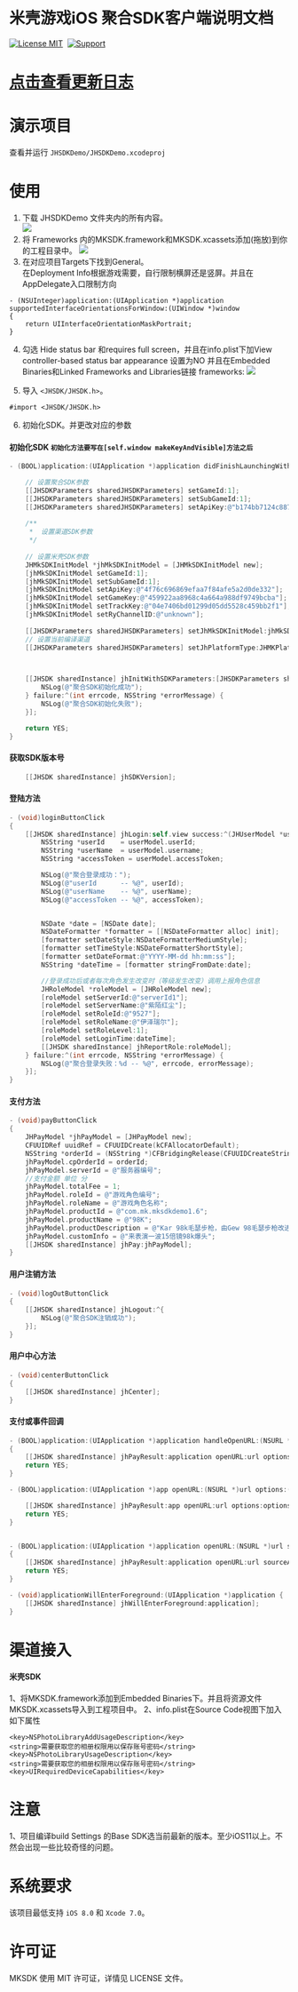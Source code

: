 # 米壳游戏iOS 聚合SDK客户端说明文档
[![License MIT](https://img.shields.io/badge/license-MIT-green.svg?style=flat)](https://raw.githubusercontent.com/mikegame/iOS-JHSDKDemo/master/LICENSE)&nbsp;
[![Support](https://img.shields.io/badge/support-iOS%208%2B%20-blue.svg?style=flat)](https://www.apple.com/nl/ios/)&nbsp;


[点击查看更新日志](https://github.com/mikegame/iOS-JHSDKDemo/blob/master/JHSDKVerisonReadMe.txt "Title")
==============

演示项目
==============
查看并运行 `JHSDKDemo/JHSDKDemo.xcodeproj`


使用
==============


1. 下载 JHSDKDemo 文件夹内的所有内容。<br/>
<img src="https://github.com/mikegame/iOS-JHSDKDemo/blob/master/Snapshots/FrameworkPath.png"><br/>
2. 将 Frameworks 内的MKSDK.framework和MKSDK.xcassets添加(拖放)到你的工程目录中。
<img src="https://github.com/mikegame/iOS-JHSDKDemo/blob/master/Snapshots/Framework.png"><br/>
3. 在对应项目Targets下找到General。<br/>
在Deployment Info根据游戏需要，自行限制横屏还是竖屏。并且在AppDelegate入口限制方向<br/>
```
- (NSUInteger)application:(UIApplication *)application supportedInterfaceOrientationsForWindow:(UIWindow *)window
{
    return UIInterfaceOrientationMaskPortrait;
}
```
4. 勾选 Hide status bar 和requires full screen，并且在info.plist下加View controller-based status bar appearance 设置为NO
并且在Embedded Binaries和Linked Frameworks and Libraries链接 frameworks:
<img src="https://github.com/mikegame/iOS-JHSDKDemo/blob/master/Snapshots/FrameworkLink.png"><br/>

5. 导入 `<JHSDK/JHSDK.h>`。
```
#import <JHSDK/JHSDK.h>
```
6. 初始化SDK。并更改对应的参数

#### 初始化SDK `初始化方法要写在[self.window makeKeyAndVisible]方法之后`

```objective-c
- (BOOL)application:(UIApplication *)application didFinishLaunchingWithOptions:(NSDictionary *)launchOptions {

    // 设置聚合SDK参数
    [[JHSDKParameters sharedJHSDKParameters] setGameId:1];
    [[JHSDKParameters sharedJHSDKParameters] setSubGameId:1];
    [[JHSDKParameters sharedJHSDKParameters] setApiKey:@"b174bb7124c887547d384bbe11aaaa01"];
    
    /**
     *  设置渠道SDK参数
     */
     
    // 设置米壳SDK参数
    JHMkSDKInitModel *jhMkSDKInitModel = [JHMkSDKInitModel new];
    [jhMkSDKInitModel setGameId:1];
    [jhMkSDKInitModel setSubGameId:1];
    [jhMkSDKInitModel setApiKey:@"4f76c696869efaa7f84afe5a2d0de332"];
    [jhMkSDKInitModel setGameKey:@"459922aa8968c4a664a988df9749bcba"];
    [jhMkSDKInitModel setTrackKey:@"04e7406bd01299d05dd5528c459bb2f1"];
    [jhMkSDKInitModel setRyChannelID:@"unknown"];
    
    [[JHSDKParameters sharedJHSDKParameters] setJhMkSDKInitModel:jhMkSDKInitModel];
    // 设置当前编译渠道
    [[JHSDKParameters sharedJHSDKParameters] setJhPlatformType:JHMKPlatform];



    [[JHSDK sharedInstance] jhInitWithSDKParameters:[JHSDKParameters sharedJHSDKParameters] success:^{
        NSLog(@"聚合SDK初始化成功");
    } failure:^(int errcode, NSString *errorMessage) {
        NSLog(@"聚合SDK初始化失败");
    }];

    return YES;
}
```

#### 获取SDK版本号

```objective-c
    [[JHSDK sharedInstance] jhSDKVersion];
```

#### 登陆方法

```objective-c
- (void)loginButtonClick
{
    [[JHSDK sharedInstance] jhLogin:self.view success:^(JHUserModel *userModel) {
        NSString *userId    = userModel.userId;
        NSString *userName  = userModel.username;
        NSString *accessToken = userModel.accessToken;

        NSLog(@"聚合登录成功：");
        NSLog(@"userId      -- %@", userId);
        NSLog(@"userName    -- %@", userName);
        NSLog(@"accessToken -- %@", accessToken);


        NSDate *date = [NSDate date];
        NSDateFormatter *formatter = [[NSDateFormatter alloc] init];
        [formatter setDateStyle:NSDateFormatterMediumStyle];
        [formatter setTimeStyle:NSDateFormatterShortStyle];
        [formatter setDateFormat:@"YYYY-MM-dd hh:mm:ss"];
        NSString *dateTime = [formatter stringFromDate:date];

        //登录成功后或者每次角色发生改变时（等级发生改变）调用上报角色信息
        JHRoleModel *roleModel = [JHRoleModel new];
        [roleModel setServerId:@"serverId1"];
        [roleModel setServerName:@"紫陌红尘"];
        [roleModel setRoleId:@"9527"];
        [roleModel setRoleName:@"伊泽瑞尔"];
        [roleModel setRoleLevel:1];
        [roleModel setLoginTime:dateTime];
        [[JHSDK sharedInstance] jhReportRole:roleModel];
    } failure:^(int errcode, NSString *errorMessage) {
        NSLog(@"聚合登录失败：%d -- %@", errcode, errorMessage);
    }];
}
```

#### 支付方法

```objective-c
- (void)payButtonClick
{
    JHPayModel *jhPayModel = [JHPayModel new];
    CFUUIDRef uuidRef = CFUUIDCreate(kCFAllocatorDefault);
    NSString *orderId = (NSString *)CFBridgingRelease(CFUUIDCreateString(kCFAllocatorDefault, uuidRef));
    jhPayModel.cpOrderId = orderId;
    jhPayModel.serverId = @"服务器编号";
    //支付金额 单位 分
    jhPayModel.totalFee = 1;
    jhPayModel.roleId = @"游戏角色编号";
    jhPayModel.roleName = @"游戏角色名称";
    jhPayModel.productId = @"com.mk.mksdkdemo1.6";
    jhPayModel.productName = @"98K";
    jhPayModel.productDescription = @"Kar 98k毛瑟步枪，由Gew 98毛瑟步枪改进而来";
    jhPayModel.customInfo = @"来表演一波15倍镜98k爆头";
    [[JHSDK sharedInstance] jhPay:jhPayModel];
}
```



#### 用户注销方法

```objective-c
- (void)logOutButtonClick
{
    [[JHSDK sharedInstance] jhLogout:^{
        NSLog(@"聚合SDK注销成功");
    }];
}
```


#### 用户中心方法
```objective-c
- (void)centerButtonClick
{
    [[JHSDK sharedInstance] jhCenter];
}
```

#### 支付或事件回调
```objective-c
- (BOOL)application:(UIApplication *)application handleOpenURL:(NSURL *)url
{
    [[JHSDK sharedInstance] jhPayResult:application openURL:url options:nil];
    return YES;
}

- (BOOL)application:(UIApplication *)app openURL:(NSURL *)url options:(NSDictionary<NSString*, id> *)options{

    [[JHSDK sharedInstance] jhPayResult:app openURL:url options:options];
    return YES;
}


- (BOOL)application:(UIApplication *)application openURL:(NSURL *)url sourceApplication:(NSString *)sourceApplication annotation:(id)annotation
{
    [[JHSDK sharedInstance] jhPayResult:application openURL:url sourceApplication:sourceApplication];
    return YES;
}

- (void)applicationWillEnterForeground:(UIApplication *)application {
    [[JHSDK sharedInstance] jhWillEnterForeground:application];
}
```




渠道接入
==============

#### 米壳SDK

1、将MKSDK.framework添加到Embedded Binaries下。并且将资源文件MKSDK.xcassets导入到工程项目中。
2、info.plist在Source Code视图下加入如下属性
```
<key>NSPhotoLibraryAddUsageDescription</key>
<string>需要获取您的相册权限用以保存账号密码</string>
<key>NSPhotoLibraryUsageDescription</key>
<string>需要获取您的相册权限用以保存账号密码</string>
<key>UIRequiredDeviceCapabilities</key>
```



注意
==============
1、项目编译build Settings 的Base SDK选当前最新的版本。至少iOS11以上。不然会出现一些比较奇怪的问题。


系统要求
==============
该项目最低支持 `iOS 8.0` 和 `Xcode 7.0`。



许可证
==============
MKSDK 使用 MIT 许可证，详情见 LICENSE 文件。

